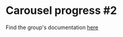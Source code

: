 # Carousel progress #2
Find the group's documentation [here](https://github.com/eve1yniq/MachineLab/blob/main/assignments/homework_19Feb.md)
